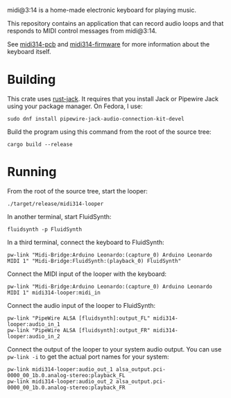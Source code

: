 
midi@3:14 is a home-made electronic keyboard for playing music.

This repository contains an application that can record audio loops and that
responds to MIDI control messages from midi@3:14.

See [midi314-pcb](https://github.com/tiliosys/midi314-pcb) and
[midi314-firmware](https://github.com/tiliosys/midi314-firmware)
for more information about the keyboard itself.

Building
========

This crate uses [rust-jack](https://github.com/RustAudio/rust-jack).
It requires that you install Jack or Pipewire Jack using your package manager.
On Fedora, I use:

```
sudo dnf install pipewire-jack-audio-connection-kit-devel
```

Build the program using this command from the root of the source tree:

```
cargo build --release
```

Running
=======

From the root of the source tree, start the looper:

```
./target/release/midi314-looper
```

In another terminal, start FluidSynth:

```
fluidsynth -p FluidSynth
```

In a third terminal, connect the keyboard to FluidSynth:

```
pw-link "Midi-Bridge:Arduino Leonardo:(capture_0) Arduino Leonardo MIDI 1" "Midi-Bridge:FluidSynth:(playback_0) FluidSynth"
```

Connect the MIDI input of the looper with the keyboard:

```
pw-link "Midi-Bridge:Arduino Leonardo:(capture_0) Arduino Leonardo MIDI 1" midi314-looper:midi_in
```

Connect the audio input of the looper to FluidSynth:

```
pw-link "PipeWire ALSA [fluidsynth]:output_FL" midi314-looper:audio_in_1
pw-link "PipeWire ALSA [fluidsynth]:output_FR" midi314-looper:audio_in_2
```

Connect the output of the looper to your system audio output.
You can use `pw-link -i` to get the actual port names for your system:

```
pw-link midi314-looper:audio_out_1 alsa_output.pci-0000_00_1b.0.analog-stereo:playback_FL
pw-link midi314-looper:audio_out_2 alsa_output.pci-0000_00_1b.0.analog-stereo:playback_FR
```

